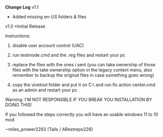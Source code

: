 **Change Log**
v1.1
* Added missing en-US folders & files

v1.0
*Initial Release

Instructions:

1. disable user account control (UAC)

2. run testmode.cmd and the .reg files and restart your pc 

3. replace the files with the ones i sent (you can take ownership of those files with the take ownership option in the legacy context menu, also remember to backup the original files in case something goes wrong)

4. copy the vivetool folder and put it on C:\ and run fix action center.cmd as an admin and restart your pc


Warning:
I'M NOT RESPONSIBLE IF YOU BREAK YOU INSTALLATION BY DOING THIS!


If you followed the steps correctly you will have an usable windows 11 to 10 mod

⁓miles_prower2293 (Tails / ARestrepo228)

